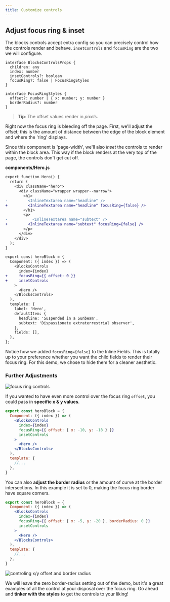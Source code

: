 ```yaml
---
title: Customize controls
---
```


## Adjust focus ring & inset

The blocks controls accept extra config so you can precisely control how the controls render and behave. `insetControls` and `focusRing` are the two we will configure.

```tsx
interface BlocksControlsProps {
  children: any
  index: number
  insetControls?: boolean
  focusRing?: false | FocusRingStyles
}

interface FocusRingStyles {
  offset?: number | { x: number; y: number }
  borderRadius?: number
}
```

> **Tip**: The offset values render in _pixels_.

Right now the focus ring is bleeding off the page. First, we'll adjust the offset; this is the amount of distance between the edge of the block element and where the 'ring' displays.

Since this component is 'page-width', we'll also _inset_ the controls to render within the block area. This way if the block renders at the very top of the page, the controls don't get cut off.

**components/Hero.js**

```diff
export function Hero() {
  return (
    <div className="hero">
      <div className="wrapper wrapper--narrow">
        <h1>
-         <InlineTextarea name="headline" />
+         <InlineTextarea name="headline" focusRing={false} />
        </h1>
        <p>
-	        <InlineTextarea name="subtext" />
+         <InlineTextarea name="subtext" focusRing={false} />
        </p>
      </div>
    </div>
  );
}

export const heroBlock = {
  Component: ({ index }) => (
    <BlocksControls
      index={index}
+     focusRing={{ offset: 0 }}
+     insetControls
    >
      <Hero />
    </BlocksControls>
  ),
  template: {
    label: 'Hero',
    defaultItem: {
      headline: 'Suspended in a Sunbeam',
      subtext: 'Dispassionate extraterrestrial observer',
    },
    fields: [],
  },
};
```

Notice how we added `focusRing={false}` to the Inline Fields. This is totally up to your preference whether you want the child fields to render their focus ring. For this demo, we chose to hide them for a cleaner aesthetic.

### Further Adjustments

![focus ring controls](/img/inline-editing-guide/step9-focus-ring.png)

If you wanted to have even more control over the focus ring `offset`, you could pass in **specific x & y values**.

```jsx
export const heroBlock = {
  Component: ({ index }) => (
    <BlocksControls
      index={index}
      focusRing={{ offset: { x: -10, y: -18 } }}
      insetControls
    >
      <Hero />
    </BlocksControls>
  ),
  template: {
    //...
  },
}
```

You can also **adjust the border radius** or the amount of curve at the border intersections. In this example it is set to 0, making the focus ring border have square corners.

```jsx
export const heroBlock = {
  Component: ({ index }) => (
    <BlocksControls
      index={index}
      focusRing={{ offset: { x: -5, y: -20 }, borderRadius: 0 }}
      insetControls
    >
      <Hero />
    </BlocksControls>
  ),
  template: {
    //...
  },
}
```

![controling x/y offset and border radius](/img/inline-editing-guide/border-radius-x-y.png)

We will leave the zero border-radius setting out of the demo, but it's a great examples of all the control at your disposal over the focus ring. Go ahead and **tinker with the styles** to get the controls to your liking!
